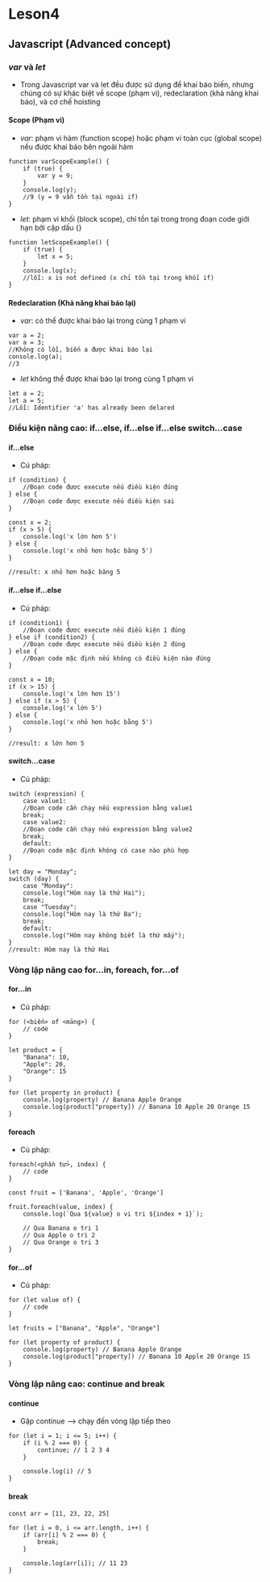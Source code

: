 # Leson4

## Javascript (Advanced concept)
### *var* và *let*
- Trong Javascript var và let đều được sử dụng để khai báo biến, nhưng chúng có sự khác biệt về scope (phạm vi), redeclaration (khả năng khai báo), và cơ chế hoisting

#### Scope (Phạm vi)
- *var*: phạm vi hàm (function scope) hoặc phạm vi toàn cục (global scope) nếu được khai báo bên ngoài hàm

```
function varScopeExample() {
    if (true) {
        var y = 9;
    }
    console.log(y);
    //9 (y = 9 vẫn tồn tại ngoài if)
}
```
- *let*: phạm vi khối (block scope), chỉ tồn tại trong trong đoạn code giới hạn bởi cặp dấu {}

```
function letScopeExample() {
    if (true) {
        let x = 5;
    }
    console.log(x);
    //lỗi: x is not defined (x chỉ tồn tại trong khối if)
}
```
#### Redeclaration (Khả năng khai báo lại)
- *var*: có thể được khai báo lại trong cùng 1 phạm vi

```
var a = 2;
var a = 3;
//Không có lỗi, biến a được khai báo lại
console.log(a);
//3
```

- *let* không thể được khai báo lại trong cùng 1 phạm vi

```
let a = 2;
let a = 5;
//Lỗi: Identifier 'a' has already been delared
```

### Điều kiện nâng cao: if...else, if...else if...else switch...case
#### if...else
- Cú pháp: 

```
if (condition) {
    //Đoạn code đươc execute nếu điều kiện đúng
} else {
    //Đoạn code được execute nếu điều kiện sai
}
```

```
const x = 2;
if (x > 5) {
    console.log('x lớn hơn 5')
} else {
    console.log('x nhỏ hơn hoặc băng 5')
}

//result: x nhỏ hơn hoặc băng 5
```

#### if...else if...else
- Cú pháp: 

```
if (condition1) {
    //Đoạn code đươc execute nếu điều kiện 1 đúng
} else if (condition2) {
    //Đoạn code được execute nếu điều kiện 2 đúng
} else {
    //Đoạn code mặc định nếu không có điều kiện nào đúng
}
```

```
const x = 10;
if (x > 15) {
    console.log('x lớn hơn 15')
} else if (x > 5) {
    console.log('x lớn 5')
} else {
    console.log('x nhỏ hơn hoặc bằng 5')
}

//result: x lớn hơn 5
```

#### switch...case
- Cú pháp:

```
switch (expression) {
    case value1:
    //Đoạn code cần chạy nếu expression bằng value1
    break;
    case value2:
    //Đoạn code cần chạy nếu expression bằng value2
    break;
    default:
    //Đoạn code mặc định không có case nào phù hợp
}
```

```
let day = "Monday";
switch (day) {
    case "Monday":
    console.log("Hôm nay là thứ Hai");
    break;
    case "Tuesday":
    console.log("Hôm nay là thứ Ba");
    break;
    default:
    console.log("Hôm nay không biết là thứ mấy");
}
//result: Hôm nay là thứ Hai
```

### Vòng lặp nâng cao for...in, foreach, for...of
#### for...in
- Cú pháp: 

```
for (<biến> of <mảng>) {
    // code
}
```

```
let product = {
    "Banana": 10,
    "Apple": 20,
    "Orange": 15
}

for (let property in product) {
    console.log(property) // Banana Apple Orange
    console.log(product["property]) // Banana 10 Apple 20 Orange 15
}
```

#### foreach
- Cú pháp:

```
foreach(<phần tử>, index) {
    // code
}
```

```
const fruit = ['Banana', 'Apple', 'Orange']

fruit.foreach(value, index) {
    console.log(`Qua ${value} o vi tri ${index + 1}`);

    // Qua Banana o tri 1
    // Qua Apple o tri 2
    // Qua Orange o tri 3
}
```
#### for...of
- Cú pháp:

```
for (let value of) {
    // code
}
```

```
let fruits = ["Banana", "Apple", "Orange"]

for (let property of product) {
    console.log(property) // Banana Apple Orange
    console.log(product["property]) // Banana 10 Apple 20 Orange 15
}
```

### Vòng lặp nâng cao: continue and break
#### continue
- Gặp continue --> chạy đến vòng lặp tiếp theo

```
for (let i = 1; i <= 5; i++) {
    if (i % 2 === 0) {
        continue; // 1 2 3 4
    }

    console.log(i) // 5
}
```

#### break
```
const arr = [11, 23, 22, 25]

for (let i = 0, i <= arr.length, i++) {
    if (arr[i] % 2 === 0) {
        break;
    }

    console.log(arr[i]); // 11 23
}
```